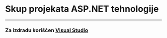 # Skup projekata ASP.NET tehnologije

---

### Za izdradu korišćen [Visual Studio](https://visualstudio.microsoft.com/)
